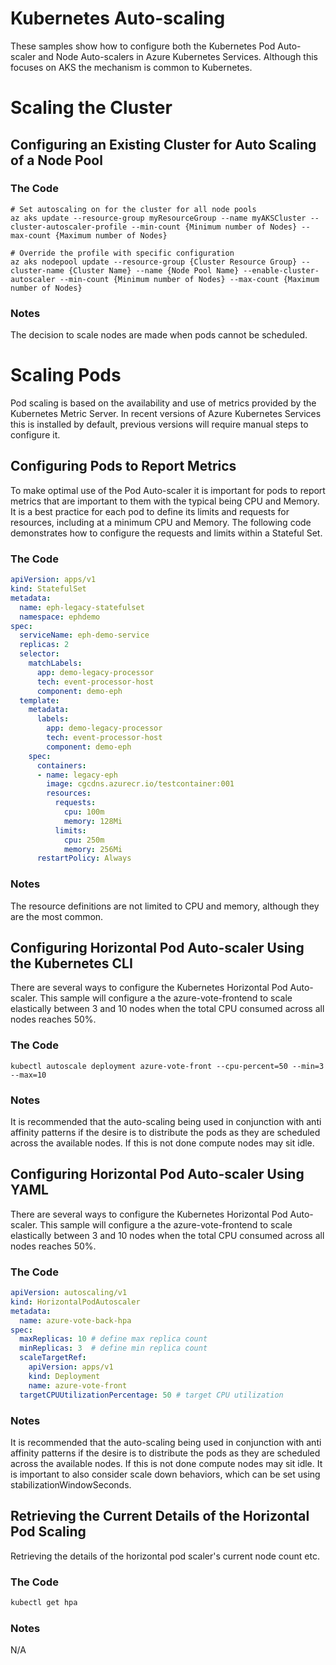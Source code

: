 # Kubernetes Auto-scaling
These samples show how to configure both the Kubernetes Pod Auto-scaler and Node Auto-scalers in Azure Kubernetes Services. Although this focuses on AKS the mechanism is common to Kubernetes.



# Scaling the Cluster

## Configuring an Existing Cluster for Auto Scaling of a Node Pool

### The Code
```Azure CLI
# Set autoscaling on for the cluster for all node pools
az aks update --resource-group myResourceGroup --name myAKSCluster --cluster-autoscaler-profile --min-count {Minimum number of Nodes} --max-count {Maximum number of Nodes}

# Override the profile with specific configuration
az aks nodepool update --resource-group {Cluster Resource Group} --cluster-name {Cluster Name} --name {Node Pool Name} --enable-cluster-autoscaler --min-count {Minimum number of Nodes} --max-count {Maximum number of Nodes}
```
### Notes

The decision to scale nodes are made when pods cannot be scheduled.



# Scaling Pods

Pod scaling is based on the availability and use of metrics provided by the Kubernetes Metric Server. In recent versions of Azure Kubernetes Services this is installed by default, previous versions will require manual steps to configure it. 

## Configuring Pods to Report Metrics

To make optimal use of the Pod Auto-scaler it is important for pods to report metrics that are important to them with the typical being CPU and Memory. It is a best practice for each pod to define its limits and requests for resources, including at a minimum CPU and Memory. The following code demonstrates how to configure the requests and limits within a Stateful Set.

### The Code

```Yaml
apiVersion: apps/v1
kind: StatefulSet
metadata:
  name: eph-legacy-statefulset
  namespace: ephdemo
spec:
  serviceName: eph-demo-service
  replicas: 2
  selector:
    matchLabels:
      app: demo-legacy-processor
      tech: event-processor-host
      component: demo-eph
  template:
    metadata:
      labels:
        app: demo-legacy-processor
        tech: event-processor-host
        component: demo-eph
    spec:
      containers:
      - name: legacy-eph
        image: cgcdns.azurecr.io/testcontainer:001
        resources:
          requests:          
            cpu: 100m
            memory: 128Mi
          limits:          
            cpu: 250m
            memory: 256Mi
      restartPolicy: Always
```

### Notes

The resource definitions are not limited to CPU and memory, although they are the most common.



## Configuring Horizontal Pod Auto-scaler Using the Kubernetes CLI

There are several ways to configure the Kubernetes Horizontal Pod Auto-scaler. This sample will configure a the azure-vote-frontend to scale elastically between 3 and 10 nodes when the total CPU consumed across all nodes reaches 50%.

### The Code

```Kubernetes CLI
kubectl autoscale deployment azure-vote-front --cpu-percent=50 --min=3 --max=10
```

### Notes

It is recommended that the auto-scaling being used in conjunction with anti affinity patterns if the desire is to distribute the pods as they are scheduled across the available nodes. If this is not done compute nodes may sit idle.



## Configuring Horizontal Pod Auto-scaler Using YAML

There are several ways to configure the Kubernetes Horizontal Pod Auto-scaler. This sample will configure a the azure-vote-frontend to scale elastically between 3 and 10 nodes when the total CPU consumed across all nodes reaches 50%.

### The Code

```Yaml
apiVersion: autoscaling/v1
kind: HorizontalPodAutoscaler
metadata:
  name: azure-vote-back-hpa
spec:
  maxReplicas: 10 # define max replica count
  minReplicas: 3  # define min replica count
  scaleTargetRef:
    apiVersion: apps/v1
    kind: Deployment
    name: azure-vote-front
  targetCPUUtilizationPercentage: 50 # target CPU utilization
```

### Notes

It is recommended that the auto-scaling being used in conjunction with anti affinity patterns if the desire is to distribute the pods as they are scheduled across the available nodes. If this is not done compute nodes may sit idle. It is important to also consider scale down behaviors, which can be set using stabilizationWindowSeconds.



## Retrieving the Current Details of the Horizontal Pod Scaling

Retrieving the details of the horizontal pod scaler's current node count etc.

### The Code

```bash
kubectl get hpa
```

### Notes

N/A

